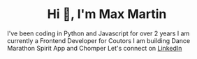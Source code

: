 <h1 align="center">Hi 👋, I'm Max Martin</h1>
<ul>
<l1>I've been coding in Python and Javascript for over 2 years</l1>  
<l1>I am currently a Frontend Developer for Coutors</l1>  
<l1>I am building Dance Marathon Spirit App and Chomper</l1>
<l1>Let's connect on <a href="https://www.linkedin.com/in/max-martin1/">LinkedIn</a></l1>
</ul>


<div align="left">

